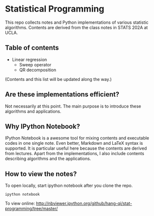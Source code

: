 # Statistical Programming

This repo collects notes and Python implementations of various statistic
algorithms. Contents are derived from the class notes in STATS 202A at UCLA. 

## Table of contents 

* Linear regression
    - Sweep operator
    - QR decomposition
    
(Contents and this list will be updated along the way.)

## Are these implementations efficient?

Not necessarily at this point. The main purpose is to introduce these
algorithms and applications.

## Why IPython Notebook?

IPython Notebook is a awesome tool for mixing contents and executable codes in 
one single note. Even better, Markdown and LaTeX syntax is supported.
It is particular useful here because the contents are derived from lectures.
Apart from the implementations, I also include contents describing algorithms
and the applications. 

## How to view the notes?

To open locally, start ipython notebook after you clone the repo.

    ipython notebook

To view online: http://nbviewer.ipython.org/github/hang-qi/stat-programming/tree/master/
